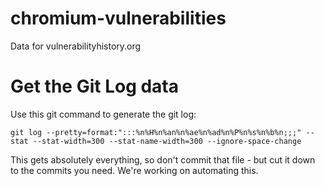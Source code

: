 # chromium-vulnerabilities
Data for vulnerabilityhistory.org

# Get the Git Log data

Use this git command to generate the git log:

```
git log --pretty=format:":::%n%H%n%an%n%ae%n%ad%n%P%n%s%n%b%n;;;" --stat --stat-width=300 --stat-name-width=300 --ignore-space-change
```

This gets absolutely everything, so don't commit that file - but cut it down to the commits you need. We're working on automating this.

